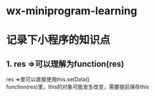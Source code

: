# wx-miniprogram-learning
# 记录下小程序的知识点<br>
## 1. res =>可以理解为function(res)  
res =>里可以直接使用this.setData()  
function(res)里，this的对象可能发生改变，需要提前保存this  
